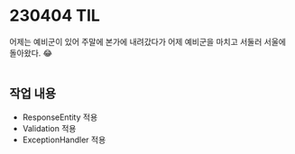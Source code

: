 # 230404 TIL
어제는 예비군이 있어 주말에 본가에 내려갔다가 어제 예비군을 마치고 서둘러 서울에 돌아왔다. 😂 <br>
<br>

## 작업 내용
- ResponseEntity 적용
- Validation 적용
- ExceptionHandler 적용
